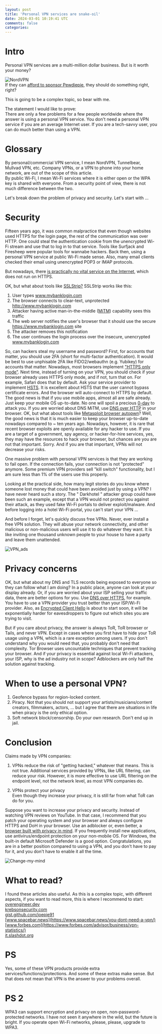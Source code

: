 ```yaml
---           
layout: post
title: 'Personal VPN services are snake-oil'
date: 2024-03-01 10:19:41 UTC
comments: false
categories:  
---
```


# Intro
Personal VPN services are a multi-million dollar business. But is it worth your money?  

![NordVPN](/_img/VPN-1.png)  
If they can [afford to sponsor Pewdiepie](https://www.thoughtleaders.io/blog/how-much-money-does-pewdiepie-make), they should do something right, right?  

This is going to be a complex topic, so bear with me.  

The statement I would like to prove:  
There are only a few problems for a few people worldwide where the answer is using a personal VPN service. 
You don't need a personal VPN service if you are an average Internet user. 
If you are a tech-savvy user, you can do much better than using a VPN.  

# Glossary
By personal/commercial VPN service, I mean NordVPN, Tunnelbear, Mullvad VPN, etc. Company VPNs, or a VPN to phone into your home network, are out of the scope of this article.  
By public Wi-Fi, I mean Wi-Fi services where it is either open or the WPA key is shared with everyone. From a security point of view, there is not much difference between the two. 

Let's break down the problem of privacy and security. Let's start with ...

# Security
Fifteen years ago, it was common malpractice that even though websites used HTTPS for the login page, the rest of the communication was over HTTP. One could steal the authentication cookie from the unencrypted Wi-Fi stream and use that to log in to that service. Tools like Surfjack and Firesheep were popular tools for wannabe hackers. Back then, using a personal VPN service at public Wi-Fi made sense. Also, many email clients checked their email using unencrypted POP3 or IMAP protocols. 

But nowadays, there [is practically no vital service on the Internet](https://transparencyreport.google.com/https/overview), which does not run on HTTPS. 

OK, but what about tools like [SSLStrip?](https://github.com/moxie0/sslstrip)
SSLStrip works like this:
1. User types www.mybanklogin.com
2. The browser connects to clear-text, unprotected http://www.mybanklogin.com
3. Attacker having active man-in-the-middle ([MiTM](https://en.wikipedia.org/wiki/Man-in-the-middle_attack)) capability sees this traffic
4. The web server notifies the user's browser that it should use the secure https://www.mybanklogin.com site
5. The attacker removes this notification
6. The user continues the login process over the insecure, unencrypted www.mybanklogin.com

So, can hackers steal my username and password? First, for accounts that matter, you should use 2FA (short for multi-factor authentication). It would be best to use unphisable 2FA like FIDO2/webauthn (e.g. Yubikey) for accounts that matter. 
Nowadays, most browsers implement ["HTTPS only mode"](https://therecord.media/eff-to-deprecate-https-everywhere-extension-as-https-is-becoming-ubiquitous). Next time, instead of turning on your VPN, you should check if your browser already uses HTTPS only mode, and if not, turn that on. For example, Safari does that by default. 
Ask your service provider to implement [HSTS](https://en.wikipedia.org/wiki/HTTP_Strict_Transport_Security).
It is excellent about HSTS that the user cannot bypass certificate errors. And the browser will auto-connect to HTTPS by default. 
The good news is that if you use mobile apps, almost all are safe already. Just keep your mobile OS up-to-date. No one will spoil a precious [0-day](https://en.wikipedia.org/wiki/Zero-day_(computing)) to attack you. 
If you are worried about DNS MiTM, use [DNS over HTTP](https://support.mozilla.org/en-US/kb/dns-over-https) in your browser. 
OK, but what about tools like [Metasploit browser autopwn](https://www.rapid7.com/blog/post/2015/07/15/the-new-metasploit-browser-autopwn-strikes-faster-and-smarter-part-1/)? 
Well, the good news is that it is much easier to keep your browser up-to-date nowadays compared to ~ ten years ago. Nowadays, however, it is rare that recent browser exploits are openly available for any hacker to use. If you are a target of a government, spy agency, or hacker-for-hire services, yes, they may have the resources to hack your browser, but chances are you are not that important. Sorry. And if you are that important, VPNs will not decrease your risks.

One massive problem with personal VPN services is that they are working to fail open. If the connection fails, your connection is not "protected" anymore. Some premium VPN providers sell "kill switch" functionality, but I am sure less than 1% of the users use this properly. 

Looking at the practical side, how many legit stories do you know where someone lost money that could have been avoided just by using a VPN? I have never heard such a story. The " Darkhotel " attacker group could have been such an example, except that a VPN would not protect you against their attack, as they used fake Wi-Fi portals to deliver exploit/malware. And before logging into a hotel Wi-Fi portal, you can't start your VPN ...   

And before I forget, let's quickly discuss free VPNs. Never, ever install a free VPN solution. They will abuse your network connectivity, and other malicious or non-malicious users will use it to do whatever they want. It is like inviting one thousand unknown people to your house to have a party and leave them unattended. 

![VPN_ads](/_img/vpn-2.webp)

# Privacy concerns
OK, but what about my DNS and TLS records being exposed to everyone so they can follow what I am doing? In a public place, anyone can look at your display already. Or, if you are worried about your ISP selling your traffic data, there are better options for you. 
Use [DNS over HTTPS](https://developers.cloudflare.com/1.1.1.1/encryption/dns-over-https/encrypted-dns-browsers/), for example. 
You have to use a VPN provider you trust better than your ISP/Wi-Fi provider.
Also, as [Encrypted Client Hello](https://support.mozilla.org/en-US/kb/understand-encrypted-client-hello) is about to start soon, it will be exponentially harder for eavesdroppers to figure out which sites you are trying to visit. 

But if you care about privacy, the answer is always ToR, ToR browser or Tails, and never VPN. Except in cases where you first have to hide your ToR usage using a VPN, which is a rare exception among users. If you don't understand why you would need that, you probably don't need that complexity. 
Tor Browser uses uncountable techniques that prevent tracking your browser. And if your privacy is essential against local Wi-Fi attackers, your ISP, why is the ad industry not in scope? Adblockers are only half the solution against tracking. 

# When to use a personal VPN?
1. Geofence bypass for region-locked content.
2. Piracy. Not that you should not support your artists/musicians/content creators, filmmakers, actors, ... but I agree that there are situations in life when piracy is the only ethical option.  
3. Soft network block/censorship. Do your own research. Don't end up in jail.

# Conclusion
Claims made by VPN companies:  
1. VPNs reduce the risk of "getting hacked," whatever that means. 
This is not true. Additional services provided by VPNs, like URL filtering, can reduce your risk. However, it is more effective to use URL filtering on the endpoint level, not the network level, as most VPN companies do. 

2. VPNs protect your privacy  
Even though they increase your privacy, it is still far from what ToR can do for you. 

Suppose you want to increase your privacy and security. Instead of watching VPN reviews on YouTube. In that case, I recommend that you patch your operating system and your browser and always configure HTTPS and DoH in your browser. Use an adblocker or, even better, a [browser built with privacy in mind](https://www.privacytools.io/private-browser). If you frequently install new applications, use antivirus/endpoint protection on your non-mobile OS. For Windows, the built-in default Microsoft Defender is a good option. Congratulations, you are in a better position compared to using a VPN, and you don't have to pay for it, and you don't have to enable it all the time.

![Change-my-mind](/_img/vpn-3.jpg)

# What to read? 
I found these articles also useful. As this is a complex topic, with different aspects, if you want to read more, this is where I recommend to start:  
[overengineer.dev](https://overengineer.dev/blog/2019/04/08/very-precarious-narrative.html)  
[krebsonsecurity.com](https://krebsonsecurity.com/2017/03/post-fcc-privacy-rules-should-you-vpn/)  
[gist.github.com/joepie91](https://gist.github.com/joepie91/5a9909939e6ce7d09e29)  
[www.spacebar.news](https://www.spacebar.news/you-dont-need-a-vpn/)  
[www.forbes.com](https://www.forbes.com/advisor/business/vpn-statistics/)  
[it.slashdot.org](https://it.slashdot.org/story/22/01/02/2143256/nbc-you-probably-dont-need-to-rely-on-a-vpn-anymore)  


# PS  
Yes, some of these VPN products provide extra services/functions/protections. And some of these extras make sense. But that does not mean that VPN is the answer to your problems overall. 

# PS 2
WPA3 can support encryption and privacy on open, non-password-protected networks. I have not seen it anywhere in the wild, but the future is bright. If you operate open Wi-Fi networks, please, please, upgrade to WPA3. 
